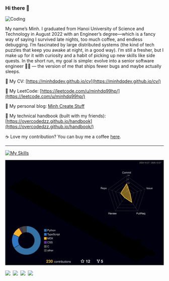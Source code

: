 ### Hi there 👋

<!--
Ha! You found my GitHub profile! Here is your easter egg 🥚: https://bit.ly/4nska3o 
-->
<img src="https://media4.giphy.com/media/v1.Y2lkPTc5MGI3NjExd21yejN5dzBjZnNmM2Q0MjZkdHIyNnI0aDZ1NGZucDdpMGs0eXplOSZlcD12MV9pbnRlcm5hbF9naWZfYnlfaWQmY3Q9Zw/Ws6T5PN7wHv3cY8xy8/giphy.gif" alt="Coding" width="200">

My name’s Minh. I graduated from Hanoi University of Science and Technology in August 2022 with an Engineer’s degree—which is a fancy way of saying I survived late nights, too much coffee, and endless debugging. I’m fascinated by large distributed systems (the kind of tech puzzles that keep you awake at night, in a good way). I’m still a fresher, but I make up for it with curiosity and a habit of picking up new skills like side quests. In the short run, my goal is simple: evolve into a senior software engineer 👨‍💻 — the version of me that ships fewer bugs and maybe actually sleeps.


🔖 My CV: [https://minhdqdev.github.io/cv](https://minhdqdev.github.io/cv/)

💪 My LeetCode: [https://leetcode.com/u/minhdq99hp/](https://leetcode.com/u/minhdq99hp/)

📗 My personal blog: [Minh Create Stuff](https://minhdq.dev)

📕 My technical handbook (built with my friends): [https://overcodedzz.github.io/handbook](https://overcodedzz.github.io/handbook/)

☕️ Love my contribution? You can buy me a coffee [here](https://www.buymeacoffee.com/minhdq99hp).

---

[![My Skills](https://skillicons.dev/icons?i=py,java,js,ts,django,spring,nextjs,postgres,redis,prometheus,vim,vscode,linux,postman,obsidian)](https://skillicons.dev)

![](./profile-3d-contrib/profile-night-rainbow.svg)

<div>
  <a href="https://github.com/minhdqdev"><img src="https://komarev.com/ghpvc/?username=minhdqdev&color=blueviolet&style=flat-square" /></a>&nbsp;
  <a href="https://www.linkedin.com/in/minhdqdev/"><img src="https://img.shields.io/badge/-minhdqdev-blueviolet?style=flat-square&logo=x&logoColor=white" /></a>&nbsp;
  <a href="https://www.facebook.com/miinhdq"><img src="https://img.shields.io/badge/-miinhdq-blueviolet?style=flat-square&logo=Facebook&logoColor=white" /></a>&nbsp;
  <a href="https://www.instagram.com/minh.create.stuff"><img src="https://img.shields.io/badge/-minh.create.stuff-blueviolet?style=flat-square&logo=Instagram&logoColor=white" /></a>
</div>